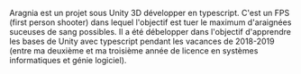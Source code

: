 Aragnia est un projet sous Unity 3D développer en typescript. C'est un FPS (first person shooter) dans lequel l'objectif est tuer le maximum d'araignées suceuses de sang possibles.
Il a été débelopper dans l'objectif d'apprendre les bases de Unity avec typescript pendant les vacances de 2018-2019 (entre ma deuxième et ma troisième année de licence en systèmes informatiques et génie logiciel).
